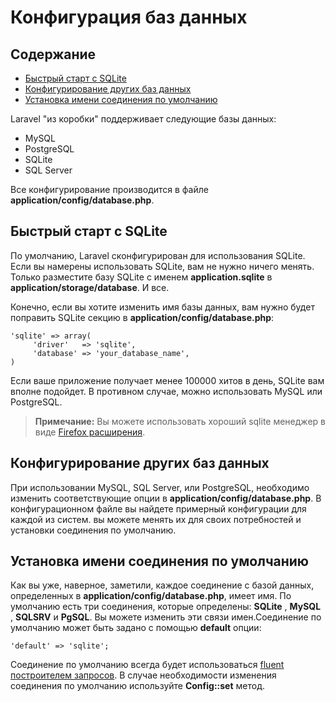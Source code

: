 # Конфигурация баз данных

## Содержание

- [Быстрый старт с SQLite](#quick)
- [Конфигурирование других баз данных](#server)
- [Установка имени соединения по умолчанию](#default)

Laravel "из коробки" поддерживает следующие базы данных:

- MySQL
- PostgreSQL
- SQLite
- SQL Server

Все конфигурирование производится в файле **application/config/database.php**.

<a name="quick"></a>
## Быстрый старт с SQLite

По умолчанию, Laravel сконфигурирован для использования SQLite. Если вы намерены использовать SQLite, вам не нужно ничего менять. Только разместите базу SQLite с именем **application.sqlite** в **application/storage/database**. И все.

Конечно, если вы хотите изменить имя базы данных, вам нужно будет поправить SQLite секцию в **application/config/database.php**:

	'sqlite' => array(
	     'driver'   => 'sqlite',
	     'database' => 'your_database_name',
	)

Если ваше приложение получает менее 100000 хитов в день, SQLite вам вполне подойдет. В противном случае, можно использовать MySQL или PostgreSQL.

> **Примечание:** Вы можете использовать хороший sqlite менеджер в виде [Firefox расширения](https://addons.mozilla.org/en-US/firefox/addon/sqlite-manager/).

<a name="server"></a>
## Конфигурирование других баз данных

При использовании MySQL, SQL Server, или PostgreSQL, необходимо изменить соответствующие опции в **application/config/database.php**. В конфигурационном файле вы найдете примерный конфигурации для каждой из систем. вы можете менять их для своих потребностей и установки соединения по умолчанию.

<a name="default"></a>
## Установка имени соединения по умолчанию

Как вы уже, наверное, заметили, каждое соединение с базой данных, определенных в **application/config/database.php**, имеет имя. По умолчанию есть три соединения, которые определены: **SQLite** , **MySQL** , **SQLSRV** и **PgSQL**. Вы можете изменить эти связи имен.Соединение по умолчанию может быть задано с помощью **default** опции:

	'default' => 'sqlite';

Соединение по умолчанию всегда будет использоваться [fluent построителем запросов](/docs/database/fluent). В случае необходимости изменения соединения по умолчанию используйте **Config::set** метод.
